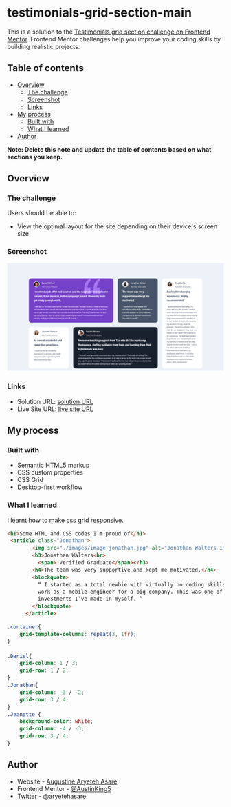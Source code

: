 # testimonials-grid-section-main
This is a solution to the [Testimonials grid section challenge on Frontend Mentor](https://www.frontendmentor.io/challenges/testimonials-grid-section-Nnw6J7Un7). Frontend Mentor challenges help you improve your coding skills by building realistic projects. 

## Table of contents

- [Overview](#overview)
  - [The challenge](#the-challenge)
  - [Screenshot](#screenshot)
  - [Links](#links)
- [My process](#my-process)
  - [Built with](#built-with)
  - [What I learned](#what-i-learned)
- [Author](#author)


**Note: Delete this note and update the table of contents based on what sections you keep.**

## Overview

### The challenge

Users should be able to:

- View the optimal layout for the site depending on their device's screen size

### Screenshot

![](./images/scrnli_09_06_2023_10-08-24.png)


### Links

- Solution URL: [solution URL](https://github.com/AustinKing5/testimonials-grid-section-main)
- Live Site URL: [live site URL](https://austinking5.github.io/testimonials-grid-section-main/)

## My process

### Built with

- Semantic HTML5 markup
- CSS custom properties
- CSS Grid
- Desktop-first workflow


### What I learned

I learnt how to make css grid responsive.

```html
<h1>Some HTML and CSS codes I'm proud of</h1>
 <article class="Jonathan">
        <img src="./images/image-jonathan.jpg" alt="Jonathan Walters image">
        <h3>Jonathan Walters<br>
          <span> Verified Graduate</span></h3>
        <h4>The team was very supportive and kept me motivated.</h4>
        <blockquote>
          “ I started as a total newbie with virtually no coding skills. I now
          work as a mobile engineer for a big company. This was one of the best
          investments I’ve made in myself. ”
        </blockquote>
      </article>
```
```css
.container{
    grid-template-columns: repeat(3, 1fr);
}

.Daniel{
    grid-column: 1 / 3;
    grid-row: 1 / 2;
}
.Jonathan{
    grid-column: -3 / -2;
    grid-row: 3 / 4;
}
.Jeanette {
    background-color: white;
    grid-column: -4 / -3;
    grid-row: 3 / 4;
}
```

## Author

- Website - [Augustine Aryeteh Asare](https://github.com/AustinKing5)
- Frontend Mentor - [@AustinKing5](https://www.frontendmentor.io/profile/AustinKing5)
- Twitter - [@aryetehasare](https://www.twitter.com/aryetehasare)

